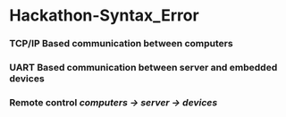 # Hackathon-Syntax_Error

### TCP/IP Based communication between computers
### UART Based communication between server and embedded devices
### Remote control *computers -> server -> devices*
